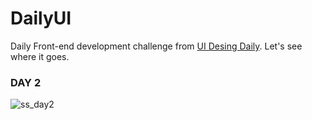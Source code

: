 # DailyUI

Daily Front-end development challenge from [UI Desing Daily](https://uidesigndaily.com). Let's see where it goes.

### DAY 2
![ss_day2](https://user-images.githubusercontent.com/44316108/200032405-e8bdf396-144c-4673-8cb9-30ece1a72f57.PNG )
